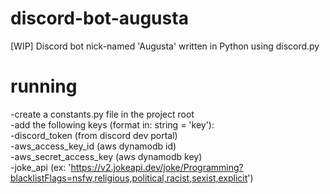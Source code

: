 # discord-bot-augusta
[WIP] Discord bot nick-named 'Augusta' written in Python using discord.py

# running

-create a constants.py file in the project root  
-add the following keys (format in: string = 'key'):  
	-discord_token (from discord dev portal)  
	-aws_access_key_id (aws dynamodb id)  
	-aws_secret_access_key (aws dynamodb key)  
	-joke_api (ex: 'https://v2.jokeapi.dev/joke/Programming?blacklistFlags=nsfw,religious,political,racist,sexist,explicit')  
